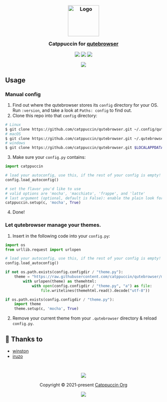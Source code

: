 <h3 align="center">
	<img src="https://raw.githubusercontent.com/catppuccin/catppuccin/main/assets/logos/exports/1544x1544_circle.png" width="100" alt="Logo"/><br/>
	<img src="https://raw.githubusercontent.com/catppuccin/catppuccin/main/assets/misc/transparent.png" height="30" width="0px"/>
	Catppuccin for <a href="https://github.com/qutebrowser/qutebrowser">qutebrowser</a>
	<img src="https://raw.githubusercontent.com/catppuccin/catppuccin/main/assets/misc/transparent.png" height="30" width="0px"/>
</h3>

<p align="center">
	<a href="https://github.com/catppuccin/qutebrowser/stargazers"><img src="https://img.shields.io/github/stars/catppuccin/qutebrowser?colorA=363a4f&colorB=b7bdf8&style=for-the-badge"></a>
	<a href="https://github.com/catppuccin/qutebrowser/issues"><img src="https://img.shields.io/github/issues/catppuccin/qutebrowser?colorA=363a4f&colorB=f5a97f&style=for-the-badge"></a>
	<a href="https://github.com/catppuccin/qutebrowser/contributors"><img src="https://img.shields.io/github/contributors/catppuccin/qutebrowser?colorA=363a4f&colorB=a6da95&style=for-the-badge"></a>
</p>

<p align="center">
	<img src="https://raw.githubusercontent.com/catppuccin/qutebrowser/main/assets/screenshot.png"/>
</p>

## Usage

### Manual config

1. Find out where the qutebrowser stores its `config` directory for your OS.<br/>
   Run `:version`, and take a look at `Paths: config` to find out.
2. Clone this repo into that `config` directory:

```sh
# Linux
$ git clone https://github.com/catppuccin/qutebrowser.git ~/.config/qutebrowser/catppuccin
# macOS
$ git clone https://github.com/catppuccin/qutebrowser.git ~/.qutebrowser/catppuccin
# windows
$ git clone https://github.com/catppuccin/qutebrowser.git $LOCALAPPDATA/qutebrowser/config/catppuccin
```

3. Make sure your `config.py` contains:

```python
import catppuccin

# load your autoconfig, use this, if the rest of your config is empty!
config.load_autoconfig()

# set the flavor you'd like to use
# valid options are 'mocha', 'macchiato', 'frappe', and 'latte'
# last argument (optional, default is False): enable the plain look for the menu rows
catppuccin.setup(c, 'mocha', True)
```

4. Done!

### Let qutebrowser manage your themes.

1. Insert in the following code into your `config.py`:

```python
import os
from urllib.request import urlopen

# load your autoconfig, use this, if the rest of your config is empty!
config.load_autoconfig()

if not os.path.exists(config.configdir / "theme.py"):
    theme = "https://raw.githubusercontent.com/catppuccin/qutebrowser/main/setup.py"
        with urlopen(theme) as themehtml:
            with open(config.configdir / "theme.py", "a") as file:
                file.writelines(themehtml.read().decode("utf-8"))

if os.path.exists(config.configdir / "theme.py"):
    import theme
    theme.setup(c, 'mocha', True)
```

2. Remove your current theme from your `.qutebrowser` directory & reload `config.py`.

## 💝 Thanks to

- [winston](https://github.com/nekowinston)
- [iruzo](https://github.com/iruzo)

&nbsp;

<p align="center">
	<img src="https://raw.githubusercontent.com/catppuccin/catppuccin/main/assets/footers/gray0_ctp_on_line.svg?sanitize=true" />
</p>

<p align="center">
	Copyright &copy; 2021-present <a href="https://github.com/catppuccin" target="_blank">Catppuccin Org</a>
</p>

<p align="center">
	<a href="https://github.com/catppuccin/catppuccin/blob/main/LICENSE"><img src="https://img.shields.io/static/v1.svg?style=for-the-badge&label=License&message=MIT&logoColor=d9e0ee&colorA=363a4f&colorB=b7bdf8"/></a>
</p>

